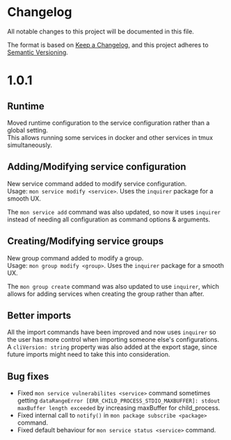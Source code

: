 # Changelog

All notable changes to this project will be documented in this file.

The format is based on [Keep a Changelog](https://keepachangelog.com/en/1.1.0/),
and this project adheres to [Semantic Versioning](https://semver.org/spec/v2.0.0.html).

# 1.0.1

## Runtime

Moved runtime configuration to the service configuration rather than a global setting.  
This allows running some services in docker and other services in tmux simultaneously.

## Adding/Modifying service configuration

New service command added to modify service configuration.  
Usage: `mon service modify <service>`. Uses the `inquirer` package for a smooth UX.

The `mon service add` command was also updated, so now it uses `inquirer` instead of needing all configuration as command options & arguments.

## Creating/Modifying service groups

New group command added to modify a group.  
Usage: `mon group modify <group>`. Uses the `inquirer` package for a smooth UX.

The `mon group create` command was also updated to use `inquirer`, which allows for adding services when creating the group rather than after.

## Better imports

All the import commands have been improved and now uses `inquirer` so the user has more control when importing someone else's configurations.  
A `cliVersion: string` property was also added at the export stage, since future imports might need to take this into consideration.

## Bug fixes

- Fixed `mon service vulnerabilites <service>` command sometimes getting `dataRangeError [ERR_CHILD_PROCESS_STDIO_MAXBUFFER]: stdout maxBuffer length exceeded` by increasing maxBuffer for child_process.
- Fixed internal call to `notify()` in `mon package subscribe <package>` command.
- Fixed default behaviour for `mon service status <service>` command.
